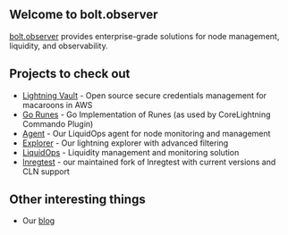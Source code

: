## Welcome to bolt.observer

[bolt.observer](https://bolt.observer) provides enterprise-grade solutions for node management, liquidity, and observability.

## Projects to check out
- [Lightning Vault](https://github.com/bolt-observer/lightning-vault) - Open source secure credentials management for macaroons in AWS
- [Go Runes](https://github.com/bolt-observer/go-runes) - Go Implementation of Runes (as used by CoreLightning Commando Plugin)
- [Agent](https://github.com/bolt-observer/agent) - Our LiquidOps agent for node monitoring and management 
- [Explorer](https://bolt.observer/explorer/) - Our lightning explorer with advanced filtering 
- [LiquidOps](https://boltobserver.substack.com/p/introducing-liquidops) - Liquidity management and monitoring solution 
- [lnregtest](https://github.com/bolt-observer/lnregtest) - our maintained fork of lnregtest with current versions and CLN support

## Other interesting things
- Our [blog](https://boltobserver.substack.com/)
